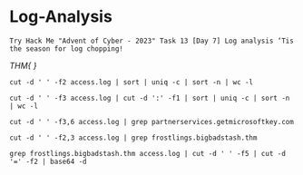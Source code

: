 # Log-Analysis

```
Try Hack Me "Advent of Cyber - 2023" Task 13 [Day 7] Log analysis ‘Tis the season for log chopping! 
```

*THM{     }*

```
cut -d ' ' -f2 access.log | sort | uniq -c | sort -n | wc -l
```

```
cut -d ' ' -f3 access.log | cut -d ':' -f1 | sort | uniq -c | sort -n | wc -l
```

```
cut -d ' ' -f3,6 access.log | grep partnerservices.getmicrosoftkey.com
```

```
cut -d ' ' -f2,3 access.log | grep frostlings.bigbadstash.thm
```

```
grep frostlings.bigbadstash.thm access.log | cut -d ' ' -f5 | cut -d '=' -f2 | base64 -d
```
